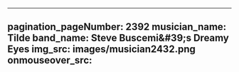 ------
pagination_pageNumber: 2392
musician_name: Tilde
band_name: Steve Buscemi&amp;#39;s Dreamy Eyes
img_src: images/musician2432.png
onmouseover_src: 
------